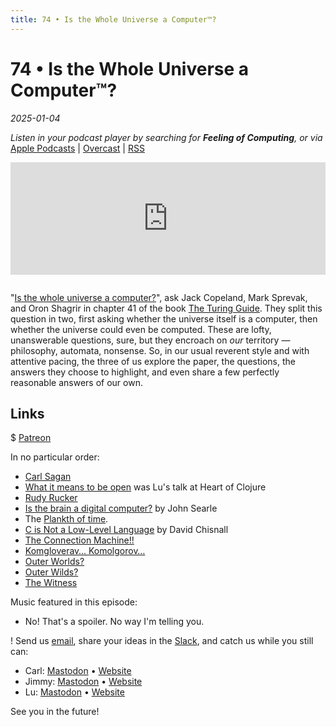```yaml
---
title: 74 • Is the Whole Universe a Computer™?
---
```


# 74 • Is the Whole Universe a Computer™?

_2025-01-04_

_Listen in your podcast player by searching for **Feeling of Computing**, or via_ [Apple Podcasts](https://podcasts.apple.com/podcast/feeling-of-computing/id1265527976) \| [Overcast](https://overcast.fm/itunes1265527976) \| [RSS](https://omny.fm/shows/future-of-coding/playlists/podcast.rss)

<iframe src="https://omny.fm/shows/future-of-coding/is-the-whole-universe-a-computer/embed" width="100%" height="180" frameborder="0" style="margin-bottom: 1em"></iframe>

"[Is the whole universe a computer?](https://marksprevak.com/pdf/paper/Sprevak---The%20Computable%20Universe.pdf)", ask Jack Copeland, Mark Sprevak, and Oron Shagrir in chapter 41 of the book [The Turing Guide](https://en.wikipedia.org/wiki/The_Turing_Guide). They split this question in two, first asking whether the universe itself is a computer, then whether the universe could even be computed. These are lofty, unanswerable questions, sure, but they encroach on _our_ territory — philosophy, automata, nonsense. So, in our usual reverent style and with attentive pacing, the three of us explore the paper, the questions, the answers they choose to highlight, and even share a few perfectly reasonable answers of our own.

## Links

$ [Patreon](https://feelingoff.com)

In no particular order:

- [Carl Sagan](https://en.wikipedia.org/wiki/Carl_Sagan)
- [What it means to be open](https://www.youtube.com/watch?v=MJzV0CX0q8o) was Lu's talk at Heart of Clojure
- [Rudy Rucker](https://en.wikipedia.org/wiki/Rudy_Rucker)
- [Is the brain a digital computer?](https://courses.cs.umbc.edu/graduate/671/fall21/resources/searle_2002.pdf) by John Searle
- The [Plankth of time](https://en.wikipedia.org/wiki/Planck_units#Planck_time).
- [C is Not a Low-Level Language](https://queue.acm.org/detail.cfm?id=3212479) by David Chisnall
- [The Connection Machine!!](https://mastodon.social/@spiralganglion/112578884737169457)
- [Komgloverav… Komolgorov…](https://en.wikipedia.org/wiki/Kolmogorov_complexity)
- [Outer Worlds?](https://en.wikipedia.org/wiki/Outer_Wilds)
- [Outer Wilds?](https://en.wikipedia.org/wiki/The_Outer_Worlds)
- [The Witness](https://www.youtube.com/watch?v=SHt4uJyhJo8)

Music featured in this episode:

- No! That's a spoiler. No way I'm telling you.

! Send us [email](mailto:hello@feelingof.com?subject=Email%20from%20a%20listener), share your ideas in the [Slack](/community), and catch us while you still can:

- Carl: [Mastodon](https://mastodon.social/@spiralganglion) • [Website](https://ivanish.ca)
- Jimmy: [Mastodon](https://hachyderm.io/@jimmyhmiller) • [Website](https://jimmyhmiller.github.io)
- Lu: [Mastodon](https://mas.to/@todepond) • [Website](https://www.todepond.com)

See you in the future!
